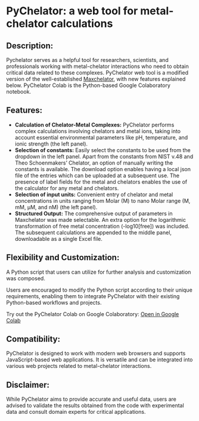 <!DOCTYPE html>
<html>
<body>
  <h1>PyChelator: a web tool for metal-chelator calculations</h1>
  <h2>Description:</h2>
  <p>Pychelator serves as a helpful tool for researchers, scientists, and professionals working with metal-chelator interactions who need to obtain critical data related to these complexes. PyChelator web tool is a modified version of the well-established <a href="https://somapp.ucdmc.ucdavis.edu/pharmacology/bers/maxchelator/" target="_blank">Maxchelator</a>, with new features explained below. PyChelator Colab is the Python-based Google Colaboratory notebook.</p>

  <h2>Features:</h2>
  <ul>
    <li><strong>Calculation of Chelator-Metal Complexes:</strong> PyChelator performs complex calculations involving chelators and metal ions, taking into account essential environmental parameters like pH, temperature, and ionic strength (the left panel).</li>
     <li><strong>Selection of constants:</strong> Easily select the constants to be used from the dropdown in the left panel. Apart from the constants from NIST v.48 and Theo Schoenmakers’ Chelator, an option of manually writing the constants is available. The download option enables having a local json file of the entries which can be uploaded at a subsequent use. The presence of label fields for the metal and chelators enables the use of the calculator for any metal and chelators. </li>
        <li><strong>Selection of input units:</strong> Convenient entry of chelator and metal concentrations in units ranging from Molar (M) to nano Molar range (M, mM, μM, and nM) (the left panel).</li>
    <li><strong>Structured Output:</strong> The comprehensive output of parameters in Maxchelator was made selectable. An extra option for the logarithmic transformation of free metal concentration (-log10[free]) was included. The subsequent calculations are appended to the middle panel, downloadable as a single Excel file.</li>

  </ul>

  <h2>Flexibility and Customization:</h2>
  <p>A Python script that users can utilize for further analysis and customization was composed.</p>
  <p>Users are encouraged to modify the Python script according to their unique requirements, enabling them to integrate PyChelator with their existing Python-based workflows and projects.</p>
  <p>Try out the PyChelator Colab on Google Colaboratory: <a href="https://colab.research.google.com/drive/11u4w6PD4U_Y3j8kLM70c_TW6IkRYz5OF?usp=sharing" target="_blank">Open in Google Colab</a></p>

  <h2>Compatibility:</h2>
  <p>PyChelator is designed to work with modern web browsers and supports JavaScript-based web applications. It is versatile and can be integrated into various web projects related to metal-chelator interactions.</p>
  
  <h2>Disclaimer:</h2>
  <p>While PyChelator aims to provide accurate and useful data, users are advised to validate the results obtained from the code with experimental data and consult domain experts for critical applications.</p>
</body>
</html>
